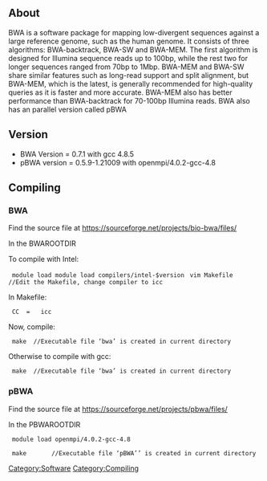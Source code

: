 ## About

BWA is a software package for mapping low-divergent sequences against a
large reference genome, such as the human genome. It consists of three
algorithms: BWA-backtrack, BWA-SW and BWA-MEM. The first algorithm is
designed for Illumina sequence reads up to 100bp, while the rest two for
longer sequences ranged from 70bp to 1Mbp. BWA-MEM and BWA-SW share
similar features such as long-read support and split alignment, but
BWA-MEM, which is the latest, is generally recommended for high-quality
queries as it is faster and more accurate. BWA-MEM also has better
performance than BWA-backtrack for 70-100bp Illumina reads. BWA also has
an parallel version called pBWA

## Version

  - BWA Version = 0.7.1 with gcc 4.8.5
  - pBWA version = 0.5.9-1.21009 with openmpi/4.0.2-gcc-4.8

## Compiling

### BWA

Find the source file at
<https://sourceforge.net/projects/bio-bwa/files/>

In the BWAROOTDIR

To compile with Intel:

` module load module load compilers/intel-$version`
` vim Makefile     //Edit the Makefile, change compiler to icc`

In Makefile:

` CC  =   icc`

Now, compile:

` make  //Executable file ‘bwa’ is created in current directory`

Otherwise to compile with gcc:

` make  //Executable file ‘bwa’ is created in current directory`

### pBWA

Find the source file at <https://sourceforge.net/projects/pbwa/files/>

In the PBWAROOTDIR

` module load openmpi/4.0.2-gcc-4.8`

` make       //Executable file ‘pBWA’’ is created in current directory`

[Category:Software](Category:Software "wikilink")
[Category:Compiling](Category:Compiling "wikilink")
